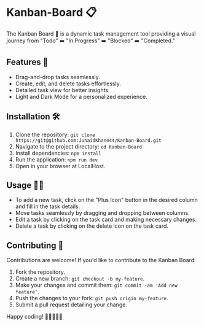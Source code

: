 # Kanban-Board 📋

The Kanban Board 📌 is a dynamic task management tool providing a visual journey from "Todo" ➡️ "In Progress" ➡️ "Blocked" ➡️ "Completed."

## Features 🚀

- Drag-and-drop tasks seamlessly.
- Create, edit, and delete tasks effortlessly.
- Detailed task view for better insights.
- Light and Dark Mode for a personalized experience.

## Installation 🛠️

1. Clone the repository:  `git clone https://git@github.com:JunaidKhan444/Kanban-Board.git`
2. Navigate to the project directory:  `cd Kanban-Board`
3. Install dependencies:  `npm install`
4. Run the application: `npm run dev`
5. Open in your browser at LocalHost.

## Usage 🧑‍💻

- To add a new task, click on the "Plus Icon" button in the desired column and fill in the task details.
- Move tasks seamlessly by dragging and dropping between columns.
- Edit a task by clicking on the task card and making necessary changes.
- Delete a task by clicking on the delete icon on the task card.

## Contributing 🤝

Contributions are welcome! If you'd like to contribute to the Kanban Board:

1. Fork the repository.
2. Create a new branch: `git checkout -b my-feature`.
3. Make your changes and commit them: `git commit -am 'Add new feature'`.
4. Push the changes to your fork: `git push origin my-feature`.
5. Submit a pull request detailing your change.

Happy coding! 🚀👩‍💻👨‍💻

